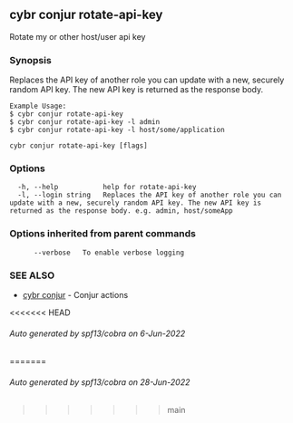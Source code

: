 ## cybr conjur rotate-api-key

Rotate my or other host/user api key

### Synopsis

Replaces the API key of another role you can update with a new, securely random API key. The new API key is returned as the response body.


	
	Example Usage:
	$ cybr conjur rotate-api-key
	$ cybr conjur rotate-api-key -l admin
	$ cybr conjur rotate-api-key -l host/some/application

```
cybr conjur rotate-api-key [flags]
```

### Options

```
  -h, --help           help for rotate-api-key
  -l, --login string   Replaces the API key of another role you can update with a new, securely random API key. The new API key is returned as the response body. e.g. admin, host/someApp
```

### Options inherited from parent commands

```
      --verbose   To enable verbose logging
```

### SEE ALSO

* [cybr conjur](cybr_conjur.md)	 - Conjur actions

<<<<<<< HEAD
###### Auto generated by spf13/cobra on 6-Jun-2022
=======
###### Auto generated by spf13/cobra on 28-Jun-2022
>>>>>>> main
